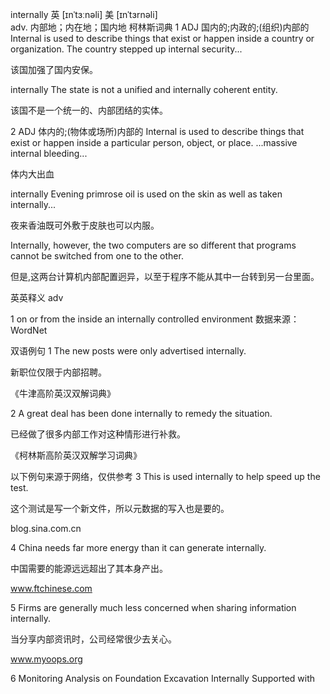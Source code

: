 internally
英 [ɪnˈtɜːnəli]   美 [ɪnˈtɜrnəli]  
adv.
内部地；内在地；国内地
柯林斯词典
1
ADJ 国内的;内政的;(组织)内部的
Internal is used to describe things that exist or happen inside a country or organization.
The country stepped up internal security...

该国加强了国内安保。

internally
The state is not a unified and internally coherent entity.

该国不是一个统一的、内部团结的实体。

2
ADJ 体内的;(物体或场所)内部的
Internal is used to describe things that exist or happen inside a particular person, object, or place.
...massive internal bleeding...

体内大出血

internally
Evening primrose oil is used on the skin as well as taken internally...

夜来香油既可外敷于皮肤也可以内服。

Internally, however, the two computers are so different that programs cannot be switched from one to the other.

但是,这两台计算机内部配置迥异，以至于程序不能从其中一台转到另一台里面。

英英释义
adv

1
on or from the inside
an internally controlled environment
数据来源：WordNet

双语例句
1
The new posts were only advertised internally. 

新职位仅限于内部招聘。

《牛津高阶英汉双解词典》

2
A great deal has been done internally to remedy the situation. 

已经做了很多内部工作对这种情形进行补救。

《柯林斯高阶英汉双解学习词典》

以下例句来源于网络，仅供参考
3
This is used internally to help speed up the test. 

这个测试是写一个新文件，所以元数据的写入也是要的。

blog.sina.com.cn

4
China needs far more energy than it can generate internally. 

中国需要的能源远远超出了其本身产出。

www.ftchinese.com

5
Firms are generally much less concerned when sharing information internally. 

当分享内部资讯时，公司经常很少去关心。

www.myoops.org

6
Monitoring Analysis on Foundation Excavation Internally Supported with 